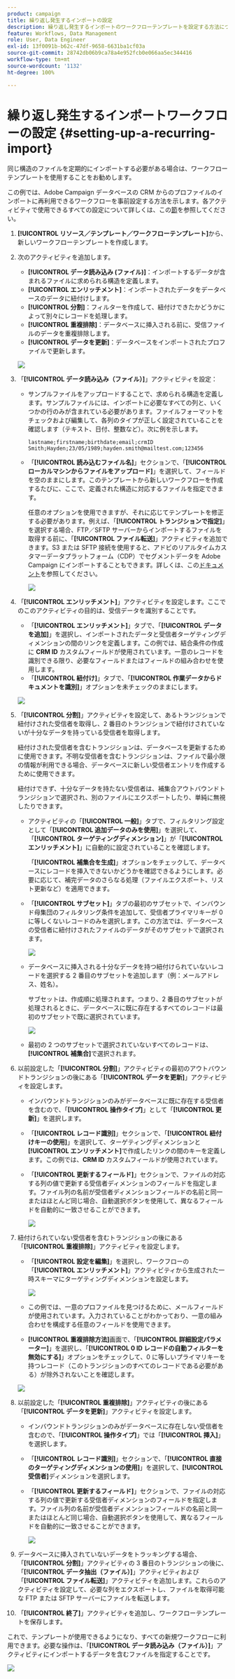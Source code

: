 ```yaml
---
product: campaign
title: 繰り返し発生するインポートの設定
description: 繰り返し発生するインポートのワークフローテンプレートを設定する方法について説明します。
feature: Workflows, Data Management
role: User, Data Engineer
exl-id: 13f0091b-b62c-47df-9658-6631ba1cf03a
source-git-commit: 28742db06b9ca78a4e952fcb0e066aa5ec344416
workflow-type: tm+mt
source-wordcount: '1132'
ht-degree: 100%

---
```


# 繰り返し発生するインポートワークフローの設定 {#setting-up-a-recurring-import}



同じ構造のファイルを定期的にインポートする必要がある場合は、ワークフローテンプレートを使用することをお勧めします。

この例では、Adobe Campaign データベースの CRM からのプロファイルのインポートに再利用できるワークフローを事前設定する方法を示します。各アクティビティで使用できるすべての設定について詳しくは、この[節](activities.md)を参照してください。

1. **[!UICONTROL リソース／テンプレート／ワークフローテンプレート]**&#x200B;から、新しいワークフローテンプレートを作成します。
1. 次のアクティビティを追加します。

   * **[!UICONTROL データ読み込み (ファイル)]**：インポートするデータが含まれるファイルに求められる構造を定義します。
   * **[!UICONTROL エンリッチメント]**：インポートされたデータをデータベースのデータに紐付けします。
   * **[!UICONTROL 分割]**：フィルターを作成して、紐付けできたかどうかによって別々にレコードを処理します。
   * **[!UICONTROL 重複排除]**：データベースに挿入される前に、受信ファイルのデータを重複排除します。
   * **[!UICONTROL データを更新]**：データベースをインポートされたプロファイルで更新します。

   ![](assets/import_template_example0.png)

1. 「**[!UICONTROL データ読み込み（ファイル）]**」アクティビティを設定：

   * サンプルファイルをアップロードすることで、求められる構造を定義します。サンプルファイルには、インポートに必要なすべての列と、いくつかの行のみが含まれている必要があります。ファイルフォーマットをチェックおよび編集して、各列のタイプが正しく設定されていることを確認します（テキスト、日付、整数など）。次に例を示します。

     ```
     lastname;firstname;birthdate;email;crmID
     Smith;Hayden;23/05/1989;hayden.smith@mailtest.com;123456
     ```

   * 「**[!UICONTROL 読み込むファイル名]**」セクションで、「**[!UICONTROL ローカルマシンからファイルをアップロード]**」を選択して、フィールドを空のままにします。このテンプレートから新しいワークフローを作成するたびに、ここで、定義された構造に対応するファイルを指定できます。

     任意のオプションを使用できますが、それに応じてテンプレートを修正する必要があります。例えば、「**[!UICONTROL トランジションで指定]**」を選択する場合、FTP／SFTP サーバーからインポートするファイルを取得する前に、「**[!UICONTROL ファイル転送]**」アクティビティを追加できます。S3 または SFTP 接続を使用すると、アドビのリアルタイムカスタマーデータプラットフォーム（CDP）でセグメントデータを Adobe Campaign にインポートすることもできます。詳しくは、この[ドキュメント](https://experienceleague.adobe.com/docs/experience-platform/destinations/catalog/email-marketing/adobe-campaign.html?lang=ja)を参照してください。

     ![](assets/import_template_example1.png)

1. 「**[!UICONTROL エンリッチメント]**」アクティビティを設定します。ここでのこのアクティビティの目的は、受信データを識別することです。

   * 「**[!UICONTROL エンリッチメント]**」タブで、「**[!UICONTROL データを追加]**」を選択し、インポートされたデータと受信者ターゲティングディメンションの間のリンクを定義します。この例では、結合条件の作成に **CRM ID** カスタムフィールドが使用されています。一意のレコードを識別できる限り、必要なフィールドまたはフィールドの組み合わせを使用します。
   * 「**[!UICONTROL 紐付け]**」タブで、「**[!UICONTROL 作業データからドキュメントを識別]**」オプションを未チェックのままにします。

   ![](assets/import_template_example2.png)

1. 「**[!UICONTROL 分割]**」アクティビティを設定して、あるトランジションで紐付けされた受信者を取得し、2 番目のトランジションで紐付けされていないが十分なデータを持っている受信者を取得します。

   紐付けされた受信者を含むトランジションは、データベースを更新するために使用できます。不明な受信者を含むトランジションは、ファイルで最小限の情報が利用できる場合、データベースに新しい受信者エントリを作成するために使用できます。

   紐付けできず、十分なデータを持たない受信者は、補集合アウトバウンドトランジションで選択され、別のファイルにエクスポートしたり、単純に無視したりできます。

   * アクティビティの「**[!UICONTROL 一般]**」タブで、フィルタリング設定として「**[!UICONTROL 追加データのみを使用]**」を選択して、「**[!UICONTROL ターゲティングディメンション]**」が「**[!UICONTROL エンリッチメント]**」に自動的に設定されていることを確認します。

     「**[!UICONTROL 補集合を生成]**」オプションをチェックして、データベースにレコードを挿入できないかどうかを確認できるようにします。必要に応じて、補完データのさらなる処理（ファイルエクスポート、リスト更新など）を適用できます。

   * 「**[!UICONTROL サブセット]**」タブの最初のサブセットで、インバウンド母集団のフィルタリング条件を追加して、受信者プライマリキーが 0 に等しくないレコードのみを選択します。この方法では、データベースの受信者に紐付けされたファイルのデータがそのサブセットで選択されます。

     ![](assets/import_template_example3.png)

   * データベースに挿入される十分なデータを持つ紐付けられていないレコードを選択する 2 番目のサブセットを追加します（例：メールアドレス、姓名）。

     サブセットは、作成順に処理されます。つまり、2 番目のサブセットが処理されるときに、データベースに既に存在するすべてのレコードは最初のサブセットで既に選択されています。

     ![](assets/import_template_example3_2.png)

   * 最初の 2 つのサブセットで選択されていないすべてのレコードは、**[!UICONTROL 補集合]**&#x200B;で選択されます。

1. 以前設定した「**[!UICONTROL 分割]**」アクティビティの最初のアウトバウンドトランジションの後にある「**[!UICONTROL データを更新]**」アクティビティを設定します。

   * インバウンドトランジションのみがデータベースに既に存在する受信者を含むので、「**[!UICONTROL 操作タイプ]**」として「**[!UICONTROL 更新]**」を選択します。
   * 「**[!UICONTROL レコード識別]**」セクションで、「**[!UICONTROL 紐付けキーの使用]**」を選択して、ターゲティングディメンションと&#x200B;**[!UICONTROL エンリッチメント]**&#x200B;で作成したリンクの間のキーを定義します。この例では、**CRM ID** カスタムフィールドが使用されています。
   * 「**[!UICONTROL 更新するフィールド]**」セクションで、ファイルの対応する列の値で更新する受信者ディメンションのフィールドを指定します。ファイル列の名前が受信者ディメンションフィールドの名前と同一またはほとんど同じ場合、自動選択ボタンを使用して、異なるフィールドを自動的に一致させることができます。

     ![](assets/import_template_example6.png)

1. 紐付けられていない受信者を含むトランジションの後にある「**[!UICONTROL 重複排除]**」アクティビティを設定します。

   * 「**[!UICONTROL 設定を編集]**」を選択し、ワークフローの「**[!UICONTROL エンリッチメント]**」アクティビティから生成された一時スキーマにターゲティングディメンションを設定します。

     ![](assets/import_template_example4.png)

   * この例では、一意のプロファイルを見つけるために、メールフィールドが使用されています。入力されていることがわかっており、一意の組み合わせを構成する任意のフィールドを使用できます。
   * **[!UICONTROL 重複排除方法]**&#x200B;画面で、「**[!UICONTROL 詳細設定パラメーター]**」を選択し、「**[!UICONTROL 0 ID レコードの自動フィルターを無効にする]**」オプションをチェックして、0 に等しいプライマリキーを持つレコード（このトランジションのすべてのレコードである必要がある）が除外されないことを確認します。

   ![](assets/import_template_example7.png)

1. 以前設定した「**[!UICONTROL 重複排除]**」アクティビティの後にある「**[!UICONTROL データを更新]**」アクティビティを設定します。

   * インバウンドトランジションのみがデータベースに存在しない受信者を含むので、「**[!UICONTROL 操作タイプ]**」では「**[!UICONTROL 挿入]**」を選択します。
   * 「**[!UICONTROL レコード識別]**」セクションで、「**[!UICONTROL 直接のターゲティングディメンションの使用]**」を選択して、**[!UICONTROL 受信者]**&#x200B;ディメンションを選択します。
   * 「**[!UICONTROL 更新するフィールド]**」セクションで、ファイルの対応する列の値で更新する受信者ディメンションのフィールドを指定します。ファイル列の名前が受信者ディメンションフィールドの名前と同一またはほとんど同じ場合、自動選択ボタンを使用して、異なるフィールドを自動的に一致させることができます。

     ![](assets/import_template_example8.png)

1. データベースに挿入されていないデータをトラッキングする場合、「**[!UICONTROL 分割]**」アクティビティの 3 番目のトランジションの後に、「**[!UICONTROL データ抽出（ファイル）]**」アクティビティおよび「**[!UICONTROL ファイル転送]**」アクティビティを追加します。これらのアクティビティを設定して、必要な列をエクスポートし、ファイルを取得可能な FTP または SFTP サーバーにファイルを転送します。
1. 「**[!UICONTROL 終了]**」アクティビティを追加し、ワークフローテンプレートを保存します。

これで、テンプレートが使用できるようになり、すべての新規ワークフローに利用できます。必要な操作は、「**[!UICONTROL データ読み込み（ファイル）]**」アクティビティにインポートするデータを含むファイルを指定することです。

![](assets/import_template_example9.png)
